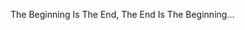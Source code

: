 The Beginning Is The End, The End Is The Beginning... 

<!---
codemad32/codemad32 is a ✨ special ✨ repository because its `README.md` (this file) appears on your GitHub profile.
You can click the Preview link to take a look at your changes.
--->
